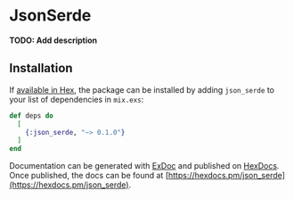 # JsonSerde

**TODO: Add description**

## Installation

If [available in Hex](https://hex.pm/docs/publish), the package can be installed
by adding `json_serde` to your list of dependencies in `mix.exs`:

```elixir
def deps do
  [
    {:json_serde, "~> 0.1.0"}
  ]
end
```

Documentation can be generated with [ExDoc](https://github.com/elixir-lang/ex_doc)
and published on [HexDocs](https://hexdocs.pm). Once published, the docs can
be found at [https://hexdocs.pm/json_serde](https://hexdocs.pm/json_serde).

